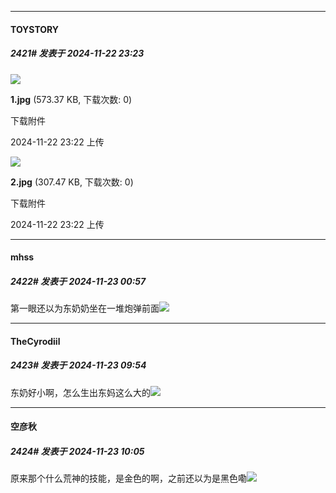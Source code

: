 ﻿
*****

####  TOYSTORY  
##### 2421#       发表于 2024-11-22 23:23

<img src="https://img.saraba1st.com/forum/202411/22/232237fhiagmlp3023nnwp.jpg" referrerpolicy="no-referrer">

<strong>1.jpg</strong> (573.37 KB, 下载次数: 0)

下载附件

2024-11-22 23:22 上传

<img src="https://img.saraba1st.com/forum/202411/22/232239pttaxgkoftg44abg.jpg" referrerpolicy="no-referrer">

<strong>2.jpg</strong> (307.47 KB, 下载次数: 0)

下载附件

2024-11-22 23:22 上传


*****

####  mhss  
##### 2422#       发表于 2024-11-23 00:57

第一眼还以为东奶奶坐在一堆炮弹前面<img src="https://static.saraba1st.com/image/smiley/face2017/001.png" referrerpolicy="no-referrer">


*****

####  TheCyrodiil  
##### 2423#       发表于 2024-11-23 09:54

东奶好小啊，怎么生出东妈这么大的<img src="https://static.saraba1st.com/image/smiley/face2017/105.png" referrerpolicy="no-referrer">


*****

####  空彦秋  
##### 2424#       发表于 2024-11-23 10:05

原来那个什么荒神的技能，是金色的啊，之前还以为是黑色嘞<img src="https://static.saraba1st.com/image/smiley/face2017/009.gif" referrerpolicy="no-referrer">

